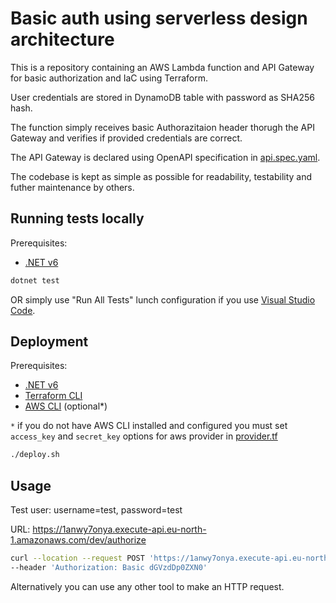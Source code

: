 # Basic auth using serverless design architecture

This is a repository containing an AWS Lambda function and API Gateway for basic authorization and IaC using Terraform.

User credentials are stored in DynamoDB table with password as SHA256 hash.

The function simply receives basic Authorazitaion header thorugh the API Gateway and verifies if provided credentials are correct.

The API Gateway is declared using OpenAPI specification in [api.spec.yaml](https://github.com/MursalovAltun/basic-auth-serverless/blob/main/api.spec.yaml).

The codebase is kept as simple as possible for readability, testability and futher maintenance by others.

## Running tests locally
Prerequisites:
 - [.NET v6](https://dotnet.microsoft.com/en-us/download/dotnet/6.0)

```bash
dotnet test
```
OR simply use "Run All Tests" lunch configuration if you use [Visual Studio Code](https://code.visualstudio.com/).

## Deployment

Prerequisites:
 - [.NET v6](https://dotnet.microsoft.com/en-us/download/dotnet/6.0)
 - [Terraform CLI](https://developer.hashicorp.com/terraform/downloads)
 - [AWS CLI](https://docs.aws.amazon.com/cli/latest/userguide/getting-started-install.html) (optional*)

`*` if you do not have AWS CLI installed and configured you must set `access_key` and `secret_key` options for aws provider in [provider.tf](https://github.com/MursalovAltun/basic-auth-serverless/blob/main/provider.tf)

```bash
./deploy.sh
```

## Usage

Test user: username=test, password=test

URL: https://1anwy7onya.execute-api.eu-north-1.amazonaws.com/dev/authorize

```bash
curl --location --request POST 'https://1anwy7onya.execute-api.eu-north-1.amazonaws.com/dev/authorize' \
--header 'Authorization: Basic dGVzdDp0ZXN0'
```

Alternatively you can use any other tool to make an HTTP request.
